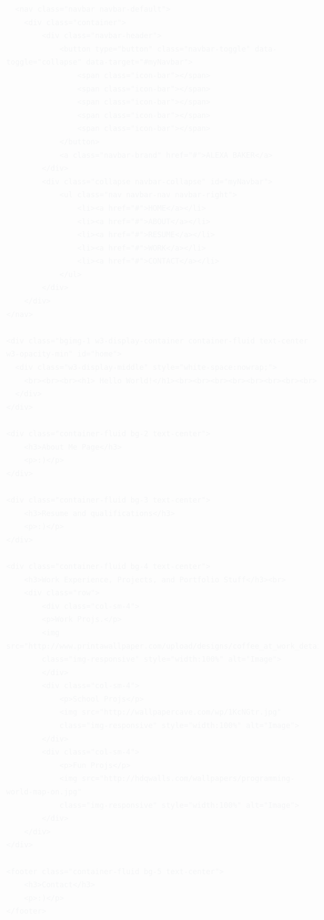 <!DOCTYPE html>
<html lang="en">
	<head>
		<title>Alexa Baker</title>
		<meta charset="utf-8">
		<meta name="viewport" content="width=device-width, initial-scale=1">
		<link rel="stylesheet" href="https://maxcdn.bootstrapcdn.com/bootstrap/3.3.7/css/bootstrap.min.css">
		<script src="https://ajax.googleapis.com/ajax/libs/jquery/1.12.4/jquery.min.js"></script>
		<script src="https://maxcdn.bootstrapcdn.com/bootstrap/3.3.7/js/bootstrap.min.js"></script>
		<style>
			body {
				font: 20px Montserrat, sans-serif;
				line-height: 1.8;
				color: #f5f6f7;
			}
			.bgimg-1 {
    			background-image: url('http://bsnscb.com/data/out/156/39249587-programmer-wallpapers.png');
    			min-height: 100%;
                background-attachment: fixed;
                background-position: center;
                background-repeat: no-repeat;
                background-size: cover;
                padding-top: 700px;
				padding-bottom: 700px;
			}
			.bg-2 { 
				background-color: #474e5d; /* Dark Blue */
				color: #ffffff;
			}
			.bg-3 { 
				background-color: #fff; /* White */
				color: #555555;
			}
			.bg-4 { 
				background-color: #000000; /* Black */
				color: #ffffff;
			}
			.bg-5 { 
				background-color: #456788; /* gray-blueish */
				color: #ffffff;
			}
			.container-fluid {
				padding-top: 70px;
				padding-bottom: 70px;
			}
			.navbar {
				padding-top: 15px;
				padding-bottom: 10px;
				border: 0;
				border-radius: 0;
				margin-bottom: 0;
				font-size: 12px;
				letter-spacing: 5px;
                position:fixed;
                top:0;
                width: 100%;
                z-index:99999;
			}
			.navbar-nav  li a:hover {
				color: #1abc9c !important;
			}
            /* Turn off parallax scrolling for tablets and phones */
            @media only screen and (max-device-width: 1024px) {
                .bgimg-1{
              		background-attachment: scroll;
                }
		  </style>
	</head>
<body>
      
      <nav class="navbar navbar-default">
		<div class="container">
			<div class="navbar-header">
				<button type="button" class="navbar-toggle" data-toggle="collapse" data-target="#myNavbar">
					<span class="icon-bar"></span>
					<span class="icon-bar"></span>
					<span class="icon-bar"></span>  
					<span class="icon-bar"></span>
					<span class="icon-bar"></span>
				</button>
				<a class="navbar-brand" href="#">ALEXA BAKER</a>
			</div>
			<div class="collapse navbar-collapse" id="myNavbar">
				<ul class="nav navbar-nav navbar-right">
					<li><a href="#">HOME</a></li>
					<li><a href="#">ABOUT</a></li>
					<li><a href="#">RESUME</a></li>
					<li><a href="#">WORK</a></li>
					<li><a href="#">CONTACT</a></li>
				</ul>
			</div>
		</div>
	</nav>

	<div class="bgimg-1 w3-display-container container-fluid text-center w3-opacity-min" id="home">
      <div class="w3-display-middle" style="white-space:nowrap;">
        <br><br><br><h1> Hello World!</h1><br><br><br><br><br><br><br><br>
      </div>
    </div>
	
	<div class="container-fluid bg-2 text-center">
		<h3>About Me Page</h3>
		<p>:)</p>
	</div>

	<div class="container-fluid bg-3 text-center">
		<h3>Resume and qualifications</h3>
		<p>:)</p>
	</div>
	
	<div class="container-fluid bg-4 text-center">
		<h3>Work Experience, Projects, and Portfolio Stuff</h3><br>
		<div class="row">
			<div class="col-sm-4">
			<p>Work Projs.</p>
			<img src="http://www.printawallpaper.com/upload/designs/coffee_at_work_detail.jpg" 
			class="img-responsive" style="width:100%" alt="Image">
			</div>
			<div class="col-sm-4"> 
				<p>School Projs</p>
				<img src="http://wallpapercave.com/wp/1KcNGtr.jpg" 
				class="img-responsive" style="width:100%" alt="Image">
			</div>
			<div class="col-sm-4"> 
				<p>Fun Projs</p>
				<img src="http://hdqwalls.com/wallpapers/programming-world-map-on.jpg" 
				class="img-responsive" style="width:100%" alt="Image">
			</div>
		</div>
	</div>
	
	<footer class="container-fluid bg-5 text-center">
		<h3>Contact</h3>
		<p>:)</p>
	</footer>
    
</body>
</html>
